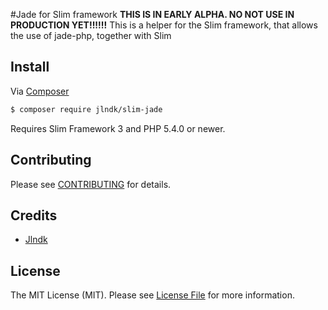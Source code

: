 #Jade for Slim framework
**THIS IS IN EARLY ALPHA. NO NOT USE IN PRODUCTION YET!!!!!!**
This is a helper for the Slim framework, that allows the use of jade-php, together with Slim

## Install

Via [Composer](https://getcomposer.org/)

```bash
$ composer require jlndk/slim-jade
```

Requires Slim Framework 3 and PHP 5.4.0 or newer.

## Contributing

Please see [CONTRIBUTING](CONTRIBUTING.md) for details.

## Credits

- [Jlndk](https://github.com/jlndk)

## License

The MIT License (MIT). Please see [License File](LICENSE.md) for more information.
